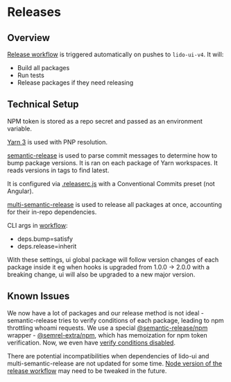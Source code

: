 # Releases

## Overview

[Release workflow](https://github.com/lidofinance/ui/blob/main/.github/workflows/deploy.yml) is triggered automatically on pushes to `lido-ui-v4`. It will:

- Build all packages
- Run tests
- Release packages if they need releasing

## Technical Setup

NPM token is stored as a repo secret and passed as an environment variable.

[Yarn 3](https://yarnpkg.com/features/pnp) is used with PNP resolution.

[semantic-release](https://github.com/semantic-release/semantic-release) is used to parse commit messages to determine how to bump package versions. It is ran on each package of Yarn workspaces. It reads versions in tags to find latest.

It is configured via [.releaserc.js](https://github.com/lidofinance/ui/blob/main/.releaserc.js) with a Conventional Commits preset (not Angular).

[multi-semantic-release](https://github.com/dhoulb/multi-semantic-release) is used to release all packages at once, accounting for their in-repo dependencies.

CLI args in [workflow](https://github.com/lidofinance/ui/blob/a203e52f64a6b91938820765d9573bbcddc18f5a/package.json#L18):

- deps.bump=satisfy
- deps.release=inherit

With these settings, ui global package will follow version changes of each package inside it eg when hooks is upgraded from 1.0.0 -> 2.0.0 with a breaking change, ui will also be upgraded to a new major version.

## Known Issues

We now have a lot of packages and our release method is not ideal - semantic-release tries to verify conditions of each package, leading to npm throttling whoami requests. We use a special [@semantic-release/npm](https://github.com/semantic-release/npm) wrapper - [@semrel-extra/npm](https://github.com/semrel-extra/npm), which has memoization for npm token verification. Now, we even have [verify conditions disabled](https://github.com/lidofinance/ui/blob/6a2998453a4239a3a94c3ea88a64647a599cdef6/.releaserc.js#L8).

There are potential incompatibilities when dependencies of lido-ui and multi-semantic-release are not updated for some time. [Node version of the release workflow](https://github.com/lidofinance/ui/blob/a203e52f64a6b91938820765d9573bbcddc18f5a/.github/workflows/deploy.yml#L22) may need to be tweaked in the future.
